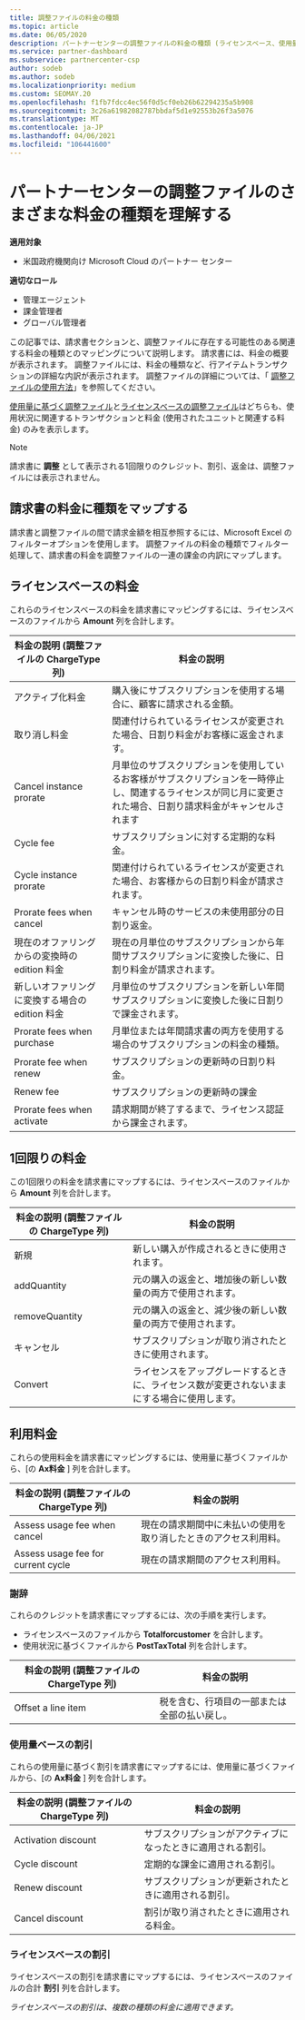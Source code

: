 ```yaml
---
title: 調整ファイルの料金の種類
ms.topic: article
ms.date: 06/05/2020
description: パートナーセンターの調整ファイルの料金の種類 (ライセンスベース、使用量ベース、1回限り)、クレジット、割引をご確認ください。
ms.service: partner-dashboard
ms.subservice: partnercenter-csp
author: sodeb
ms.author: sodeb
ms.localizationpriority: medium
ms.custom: SEOMAY.20
ms.openlocfilehash: f1fb7fdcc4ec56f0d5cf0eb26b62294235a5b908
ms.sourcegitcommit: 3c26a61982082787bbdaf5d1e92553b26f3a5076
ms.translationtype: MT
ms.contentlocale: ja-JP
ms.lasthandoff: 04/06/2021
ms.locfileid: "106441600"
---
```

# <a name="understand-the-different-charge-types-in-partner-center-reconciliation-files"></a>パートナーセンターの調整ファイルのさまざまな料金の種類を理解する

**適用対象**

- 米国政府機関向け Microsoft Cloud のパートナー センター

**適切なロール**

- 管理エージェント
- 課金管理者
- グローバル管理者

この記事では、請求書セクションと、調整ファイルに存在する可能性のある関連する料金の種類とのマッピングについて説明します。 請求書には、料金の概要が表示されます。 調整ファイルには、料金の種類など、行アイテムトランザクションの詳細な内訳が表示されます。 調整ファイルの詳細については、「 [調整ファイルの使用方法](use-the-reconciliation-files.md)」を参照してください。

[使用量に基づく調整ファイル](usage-based-recon-files.md)と[ライセンスベースの調整ファイル](license-based-recon-files.md)はどちらも、使用状況に関連するトランザクションと料金 (使用されたユニットと関連する料金) のみを表示します。

> [!NOTE]
> 請求書に **調整** として表示される1回限りのクレジット、割引、返金は、調整ファイルには表示されません。

## <a name="map-charge-types-to-invoice-charges"></a>請求書の料金に種類をマップする

請求書と調整ファイルの間で請求金額を相互参照するには、Microsoft Excel のフィルターオプションを使用します。 調整ファイルの料金の種類でフィルター処理して、請求書の料金を調整ファイルの一連の課金の内訳にマップします。

## <a name="license-based-charges"></a>ライセンスベースの料金

これらのライセンスベースの料金を請求書にマッピングするには、ライセンスベースのファイルから **Amount** 列を合計します。

| 料金の説明 (調整ファイルの ChargeType 列) | 料金の説明 |
| ------------------------------------------------------------- | ------------------ |
| アクティブ化料金 | 購入後にサブスクリプションを使用する場合に、顧客に請求される金額。 |
| 取り消し料金 | 関連付けられているライセンスが変更された場合、日割り料金がお客様に返金されます。 |
| Cancel instance prorate | 月単位のサブスクリプションを使用しているお客様がサブスクリプションを一時停止し、関連するライセンスが同じ月に変更された場合、日割り請求料金がキャンセルされます |
| Cycle fee | サブスクリプションに対する定期的な料金。 |
| Cycle instance prorate | 関連付けられているライセンスが変更された場合、お客様からの日割り料金が請求されます。 |
| Prorate fees when cancel | キャンセル時のサービスの未使用部分の日割り返金。 |
| 現在のオファリングからの変換時の edition 料金 | 現在の月単位のサブスクリプションから年間サブスクリプションに変換した後に、日割り料金が請求されます。 |
| 新しいオファリングに変換する場合の edition 料金 | 月単位のサブスクリプションを新しい年間サブスクリプションに変換した後に日割りで課金されます。 |
| Prorate fees when purchase | 月単位または年間請求書の両方を使用する場合のサブスクリプションの料金の種類。 |
| Prorate fee when renew | サブスクリプションの更新時の日割り料金。 |
| Renew fee | サブスクリプションの更新時の課金 |
| Prorate fees when activate | 請求期間が終了するまで、ライセンス認証から課金されます。 |

## <a name="one-time-charges"></a>1回限りの料金

この1回限りの料金を請求書にマップするには、ライセンスベースのファイルから **Amount** 列を合計します。

| 料金の説明 (調整ファイルの ChargeType 列) | 料金の説明 |
| ------------------------------------------------------------- | ------------------ |
| 新規 | 新しい購入が作成されるときに使用されます。 |
| addQuantity | 元の購入の返金と、増加後の新しい数量の両方で使用されます。 |
| removeQuantity | 元の購入の返金と、減少後の新しい数量の両方で使用されます。 |
| キャンセル | サブスクリプションが取り消されたときに使用されます。 |
| Convert | ライセンスをアップグレードするときに、ライセンス数が変更されないままにする場合に使用します。 |

## <a name="usage-charges"></a>利用料金

これらの使用料金を請求書にマッピングするには、使用量に基づくファイルから、[の **Ax料金** ] 列を合計します。

| 料金の説明 (調整ファイルの ChargeType 列) | 料金の説明 |
| ------------------------------------------------------------- | ------------------ |
| Assess usage fee when cancel | 現在の請求期間中に未払いの使用を取り消したときのアクセス利用料。 |
| Assess usage fee for current cycle | 現在の請求期間のアクセス利用料。 |

### <a name="credits"></a>謝辞

これらのクレジットを請求書にマップするには、次の手順を実行します。

- ライセンスベースのファイルから **Totalforcustomer** を合計します。
- 使用状況に基づくファイルから **PostTaxTotal** 列を合計します。

| 料金の説明 (調整ファイルの ChargeType 列) | 料金の説明 |
| ------------------------------------------------------------- | ------------------ |
| Offset a line item | 税を含む、行項目の一部または全部の払い戻し。 |

### <a name="usage-based-discounts"></a>使用量ベースの割引

これらの使用量に基づく割引を請求書にマップするには、使用量に基づくファイルから、[の **Ax料金** ] 列を合計します。

| 料金の説明 (調整ファイルの ChargeType 列) | 料金の説明 |
| ------------------------------------------------------------- | ------------------ |
| Activation discount | サブスクリプションがアクティブになったときに適用される割引。 |
| Cycle discount | 定期的な課金に適用される割引。 |
| Renew discount | サブスクリプションが更新されたときに適用される割引。 |
| Cancel discount | 割引が取り消されたときに適用される料金。 |

### <a name="license-based-discounts"></a>ライセンスベースの割引

ライセンスベースの割引を請求書にマップするには、ライセンスベースのファイルの合計 **割引** 列を合計します。

*ライセンスベースの割引は、複数の種類の料金に適用できます。*
